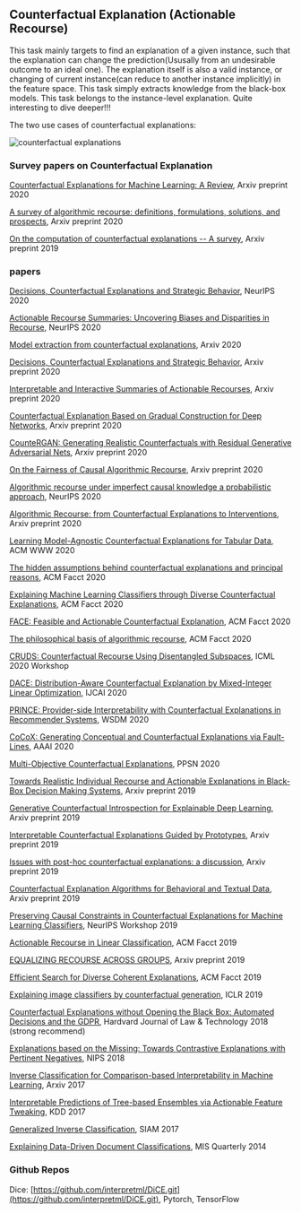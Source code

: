 ## Counterfactual Explanation (Actionable Recourse)

This task mainly targets to find an explanation of a given instance, such that the explanation can change the prediction(Ususally from an undesirable outcome to an ideal one). The explanation itself is also a valid instance, or changing of current instance(can reduce to another instance implicitly) in the feature space. This task simply extracts knowledge from the black-box models. This task belongs to the instance-level explanation. Quite interesting to dive deeper!!!

The two use cases of counterfactual explanations:

![counterfactual explanations](https://github.com/iversonicter/awesome-explainable-ai/blob/master/fig/cf.png)

### Survey papers on Counterfactual Explanation

[Counterfactual Explanations for Machine Learning: A Review](https://arxiv.org/pdf/2010.10596.pdf), Arxiv preprint 2020

[A survey of algorithmic recourse: definitions, formulations, solutions, and prospects](https://arxiv.org/abs/2010.04050), Arxiv preprint 2020

[On the computation of counterfactual explanations -- A survey](https://arxiv.org/abs/1911.07749), Arxiv preprint 2019

### papers

[Decisions, Counterfactual Explanations and Strategic Behavior](https://arxiv.org/abs/2002.04333), NeurIPS 2020

[Actionable Recourse Summaries: Uncovering Biases and Disparities in Recourse](), NeurIPS 2020

[Model extraction from counterfactual explanations](https://arxiv.org/pdf/2009.01884.pdf), Arxiv 2020

[Decisions, Counterfactual Explanations and Strategic Behavior](https://arxiv.org/abs/2002.04333), Arxiv preprint 2020

[Interpretable and Interactive Summaries of Actionable Recourses](https://arxiv.org/abs/2009.07165), Arxiv preprint 2020

[Counterfactual Explanation Based on Gradual Construction for Deep Networks](https://arxiv.org/abs/2008.01897), Arxiv preprint 2020

[CounteRGAN: Generating Realistic Counterfactuals with Residual Generative Adversarial Nets](https://arxiv.org/pdf/2009.05199.pdf), Arxiv preprint 2020

[On the Fairness of Causal Algorithmic Recourse](https://arxiv.org/pdf/2010.06529.pdf), Arxiv preprint 2020

[Algorithmic recourse under imperfect causal knowledge a probabilistic approach](https://arxiv.org/abs/2006.06831), NeurIPS 2020

[Algorithmic Recourse: from Counterfactual Explanations to Interventions](https://arxiv.org/abs/2002.06278), Arxiv preprint 2020

[Learning Model-Agnostic Counterfactual Explanations for Tabular Data](https://dl.acm.org/doi/abs/10.1145/3366423.3380087),  ACM WWW 2020

[The hidden assumptions behind counterfactual explanations and principal reasons](https://arxiv.org/pdf/1912.04930.pdf), ACM Facct 2020

[Explaining Machine Learning Classifiers through Diverse Counterfactual Explanations](https://arxiv.org/pdf/1905.07697.pdf), ACM Facct 2020

[FACE: Feasible and Actionable Counterfactual Explanation](https://arxiv.org/abs/1909.09369), ACM Facct 2020

[The philosophical basis of algorithmic recourse](https://dl.acm.org/doi/abs/10.1145/3351095.3372876), ACM Facct 2020

[CRUDS: Counterfactual Recourse Using Disentangled Subspaces](https://finale.seas.harvard.edu/files/finale/files/cruds-_counterfactual_recourse_using_disentangled_subspaces.pdf), ICML 2020 Workshop

[DACE: Distribution-Aware Counterfactual Explanation by Mixed-Integer Linear Optimization](https://www.ijcai.org/Proceedings/2020/0395.pdf), IJCAI 2020

[PRINCE: Provider-side Interpretability with Counterfactual Explanations in Recommender Systems](https://arxiv.org/pdf/1911.08378.pdf), WSDM 2020

[CoCoX: Generating Conceptual and Counterfactual Explanations via Fault-Lines](https://aaai.org/ojs/index.php/AAAI/article/view/5643/5499), AAAI 2020

[Multi-Objective Counterfactual Explanations](https://arxiv.org/pdf/2004.11165.pdf), PPSN 2020

[Towards Realistic Individual Recourse and Actionable Explanations in Black-Box Decision Making Systems](https://arxiv.org/pdf/1907.09615.pdf), Arxiv preprint 2019

[Generative Counterfactual Introspection for Explainable Deep Learning](https://arxiv.org/abs/1907.03077), Arxiv preprint 2019

[Interpretable Counterfactual Explanations Guided by Prototypes](https://arxiv.org/pdf/1907.02584.pdf), Arxiv preprint 2019

[Issues with post-hoc counterfactual explanations: a discussion](https://arxiv.org/abs/1906.04774), Arxiv preprint 2019

[Counterfactual Explanation Algorithms for Behavioral and Textual Data](https://arxiv.org/abs/1912.01819), Arxiv preprint 2019

[Preserving Causal Constraints in Counterfactual Explanations for Machine Learning Classifiers](https://arxiv.org/abs/1912.03277), NeurIPS Workshop 2019

[Actionable Recourse in Linear Classification](https://dl.acm.org/doi/pdf/10.1145/3287560.3287566), ACM Facct 2019

[EQUALIZING RECOURSE ACROSS GROUPS](https://arxiv.org/abs/1909.03166),  Arxiv preprint 2019

[Efficient Search for Diverse Coherent Explanations](https://arxiv.org/pdf/1901.04909.pdf), ACM Facct 2019

[Explaining image classifiers by counterfactual generation](https://arxiv.org/pdf/1807.08024.pdf), ICLR 2019

[Counterfactual Explanations without Opening the Black Box: Automated Decisions and the GDPR](https://arxiv.org/abs/1711.00399), Hardvard Journal of Law & Technology 2018 (strong recommend)

[Explanations based on the Missing: Towards Contrastive Explanations with Pertinent Negatives](https://papers.nips.cc/paper/7340-explanations-based-on-the-missing-towards-contrastive-explanations-with-pertinent-negatives), NIPS 2018

[Inverse Classification for Comparison-based Interpretability in Machine Learning](https://arxiv.org/pdf/1712.08443.pdf), Arxiv 2017

[Interpretable Predictions of Tree-based Ensembles via Actionable Feature Tweaking](https://arxiv.org/pdf/1706.06691.pdf), KDD 2017

[Generalized Inverse Classification](https://epubs.siam.org/doi/pdf/10.1137/1.9781611974973.19), SIAM 2017

[Explaining Data-Driven Document Classifications](http://pages.stern.nyu.edu/~fprovost/Papers/MartensProvost_Explaining.pdf), MIS Quarterly 2014

### Github Repos

Dice: [https://github.com/interpretml/DiCE.git](https://github.com/interpretml/DiCE.git), Pytorch, TensorFlow
